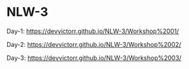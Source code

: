 # NLW-3

Day-1: https://devvictorr.github.io/NLW-3/Workshop%2001/

Day-2: https://devvictorr.github.io/NLW-3/Workshop%2002/

Day-3: https://devvictorr.github.io/NLW-3/Workshop%2003/
